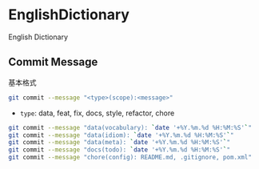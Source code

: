 # EnglishDictionary

English Dictionary

## Commit Message

基本格式

```bash
git commit --message "<type>(scope):<message>"
```

- `type`: data, feat, fix, docs, style, refactor, chore

```bash
git commit --message "data(vocabulary): `date '+%Y.%m.%d %H:%M:%S'`"
git commit --message "data(idiom): `date '+%Y.%m.%d %H:%M:%S'`"
git commit --message "data(meta): `date '+%Y.%m.%d %H:%M:%S'`"
git commit --message "docs(todo): `date '+%Y.%m.%d %H:%M:%S'`"
git commit --message "chore(config): README.md, .gitignore, pom.xml"
```


